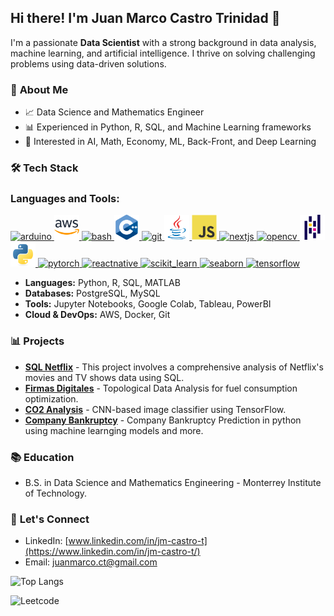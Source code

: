 ## Hi there! I'm **Juan Marco Castro Trinidad** 👋

I'm a passionate **Data Scientist** with a strong background in data analysis, machine learning, and artificial intelligence. I thrive on solving challenging problems using data-driven solutions.

### 🌟 **About Me**
- 📈 Data Science and Mathematics Engineer
- 📊 Experienced in Python, R, SQL, and Machine Learning frameworks
- 🚀 Interested in AI, Math, Economy, ML, Back-Front, and Deep Learning

### 🛠 **Tech Stack**
<h3 align="left">Languages and Tools:</h3>
<p align="left"> <a href="https://www.arduino.cc/" target="_blank" rel="noreferrer"> <img src="https://cdn.worldvectorlogo.com/logos/arduino-1.svg" alt="arduino" width="40" height="40"/> </a> <a href="https://aws.amazon.com" target="_blank" rel="noreferrer"> <img src="https://raw.githubusercontent.com/devicons/devicon/master/icons/amazonwebservices/amazonwebservices-original-wordmark.svg" alt="aws" width="40" height="40"/> </a> <a href="https://www.gnu.org/software/bash/" target="_blank" rel="noreferrer"> <img src="https://www.vectorlogo.zone/logos/gnu_bash/gnu_bash-icon.svg" alt="bash" width="40" height="40"/> </a> <a href="https://www.w3schools.com/cpp/" target="_blank" rel="noreferrer"> <img src="https://raw.githubusercontent.com/devicons/devicon/master/icons/cplusplus/cplusplus-original.svg" alt="cplusplus" width="40" height="40"/> </a> <a href="https://git-scm.com/" target="_blank" rel="noreferrer"> <img src="https://www.vectorlogo.zone/logos/git-scm/git-scm-icon.svg" alt="git" width="40" height="40"/> </a> <a href="https://www.java.com" target="_blank" rel="noreferrer"> <img src="https://raw.githubusercontent.com/devicons/devicon/master/icons/java/java-original.svg" alt="java" width="40" height="40"/> </a> <a href="https://developer.mozilla.org/en-US/docs/Web/JavaScript" target="_blank" rel="noreferrer"> <img src="https://raw.githubusercontent.com/devicons/devicon/master/icons/javascript/javascript-original.svg" alt="javascript" width="40" height="40"/> </a> <a href="https://nextjs.org/" target="_blank" rel="noreferrer"> <img src="https://cdn.worldvectorlogo.com/logos/nextjs-2.svg" alt="nextjs" width="40" height="40"/> </a> <a href="https://opencv.org/" target="_blank" rel="noreferrer"> <img src="https://www.vectorlogo.zone/logos/opencv/opencv-icon.svg" alt="opencv" width="40" height="40"/> </a> <a href="https://pandas.pydata.org/" target="_blank" rel="noreferrer"> <img src="https://raw.githubusercontent.com/devicons/devicon/2ae2a900d2f041da66e950e4d48052658d850630/icons/pandas/pandas-original.svg" alt="pandas" width="40" height="40"/> </a> <a href="https://www.python.org" target="_blank" rel="noreferrer"> <img src="https://raw.githubusercontent.com/devicons/devicon/master/icons/python/python-original.svg" alt="python" width="40" height="40"/> </a> <a href="https://pytorch.org/" target="_blank" rel="noreferrer"> <img src="https://www.vectorlogo.zone/logos/pytorch/pytorch-icon.svg" alt="pytorch" width="40" height="40"/> </a> <a href="https://reactnative.dev/" target="_blank" rel="noreferrer"> <img src="https://reactnative.dev/img/header_logo.svg" alt="reactnative" width="40" height="40"/> </a> <a href="https://scikit-learn.org/" target="_blank" rel="noreferrer"> <img src="https://upload.wikimedia.org/wikipedia/commons/0/05/Scikit_learn_logo_small.svg" alt="scikit_learn" width="40" height="40"/> </a> <a href="https://seaborn.pydata.org/" target="_blank" rel="noreferrer"> <img src="https://seaborn.pydata.org/_images/logo-mark-lightbg.svg" alt="seaborn" width="40" height="40"/> </a> <a href="https://www.tensorflow.org" target="_blank" rel="noreferrer"> <img src="https://www.vectorlogo.zone/logos/tensorflow/tensorflow-icon.svg" alt="tensorflow" width="40" height="40"/> </a> </p>

- **Languages:** Python, R, SQL, MATLAB
- **Databases:** PostgreSQL, MySQL
- **Tools:** Jupyter Notebooks, Google Colab, Tableau, PowerBI
- **Cloud & DevOps:** AWS, Docker, Git

### 📊 **Projects**
- [**SQL Netflix**](https://github.com/JuanMarcoCastro/SQL-Netflix) - This project involves a comprehensive analysis of Netflix's movies and TV shows data using SQL.
- [**Firmas Digitales**](https://github.com/JuanMarcoCastro/FirmasEquipo4) - Topological Data Analysis for fuel consumption optimization.
- [**CO2 Analysis**](https://github.com/yourusername/image-classifier) - CNN-based image classifier using TensorFlow.
- [**Company Bankruptcy**](https://github.com/JuanMarcoCastro/Bankruptcy-Prediction) - Company Bankruptcy Prediction in python using machine learnging models and more.

### 📚 **Education**
- B.S. in Data Science and Mathematics Engineering - Monterrey Institute of Technology. 

### 📢 **Let's Connect**
- LinkedIn: [www.linkedin.com/in/jm-castro-t](https://www.linkedin.com/in/jm-castro-t/)
- Email: juanmarco.ct@gmail.com

![Top Langs](https://github-readme-stats.vercel.app/api/top-langs/?username=JuanMarcoCastro&layout=compact&theme=radical&card_width=500)

![Leetcode](https://leetcard.jacoblin.cool/JuanMarcoCastro?ext=activity&theme=nord)
